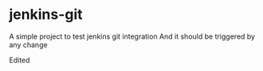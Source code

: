 # jenkins-git

A simple project to test jenkins git integration
And it should be triggered by any change

Edited

